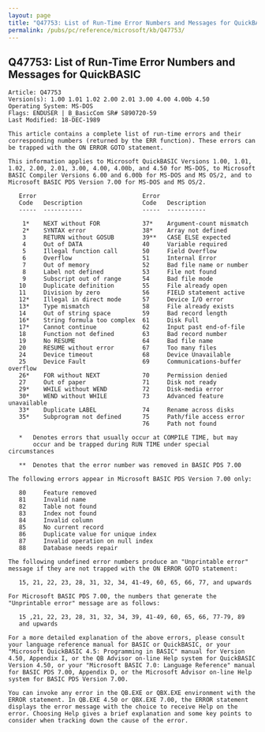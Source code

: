 ```yaml
---
layout: page
title: "Q47753: List of Run-Time Error Numbers and Messages for QuickBASIC"
permalink: /pubs/pc/reference/microsoft/kb/Q47753/
---
```


## Q47753: List of Run-Time Error Numbers and Messages for QuickBASIC

	Article: Q47753
	Version(s): 1.00 1.01 1.02 2.00 2.01 3.00 4.00 4.00b 4.50
	Operating System: MS-DOS
	Flags: ENDUSER | B_BasicCom SR# S890720-59
	Last Modified: 18-DEC-1989
	
	This article contains a complete list of run-time errors and their
	corresponding numbers (returned by the ERR function). These errors can
	be trapped with the ON ERROR GOTO statement.
	
	This information applies to Microsoft QuickBASIC Versions 1.00, 1.01,
	1.02, 2.00, 2.01, 3.00, 4.00, 4.00b, and 4.50 for MS-DOS, to Microsoft
	BASIC Compiler Versions 6.00 and 6.00b for MS-DOS and MS OS/2, and to
	Microsoft BASIC PDS Version 7.00 for MS-DOS and MS OS/2.
	
	   Error                              Error
	   Code   Description                 Code   Description
	   -----  -----------                 -----  -----------
	
	    1*    NEXT without FOR            37*    Argument-count mismatch
	    2*    SYNTAX error                38*    Array not defined
	    3     RETURN without GOSUB        39**   CASE ELSE expected
	    4     Out of DATA                 40     Variable required
	    5     Illegal function call       50     Field Overflow
	    6     Overflow                    51     Internal Error
	    7     Out of memory               52     Bad file name or number
	    8     Label not defined           53     File not found
	    9     Subscript out of range      54     Bad file mode
	   10     Duplicate definition        55     File already open
	   11     Division by zero            56     FIELD statement active
	   12*    Illegal in direct mode      57     Device I/O error
	   13*    Type mismatch               58     File already exists
	   14     Out of string space         59     Bad record length
	   16*    String formula too complex  61     Disk Full
	   17*    Cannot continue             62     Input past end-of-file
	   18     Function not defined        63     Bad record number
	   19     No RESUME                   64     Bad file name
	   20     RESUME without error        67     Too many files
	   24     Device timeout              68     Device Unavailable
	   25     Device Fault                69     Communications-buffer overflow
	   26*    FOR without NEXT            70     Permission denied
	   27     Out of paper                71     Disk not ready
	   29*    WHILE without WEND          72     Disk-media error
	   30*    WEND without WHILE          73     Advanced feature unavailable
	   33*    Duplicate LABEL             74     Rename across disks
	   35*    Subprogram not defined      75     Path/file access error
	                                      76     Path not found
	
	   *   Denotes errors that usually occur at COMPILE TIME, but may
	       occur and be trapped during RUN TIME under special circumstances
	
	   **  Denotes that the error number was removed in BASIC PDS 7.00
	
	The following errors appear in Microsoft BASIC PDS Version 7.00 only:
	
	   80     Feature removed
	   81     Invalid name
	   82     Table not found
	   83     Index not found
	   84     Invalid column
	   85     No current record
	   86     Duplicate value for unique index
	   87     Invalid operation on null index
	   88     Database needs repair
	
	The following undefined error numbers produce an "Unprintable error"
	message if they are not trapped with the ON ERROR GOTO statement:
	
	   15, 21, 22, 23, 28, 31, 32, 34, 41-49, 60, 65, 66, 77, and upwards
	
	For Microsoft BASIC PDS 7.00, the numbers that generate the
	"Unprintable error" message are as follows:
	
	   15 ,21, 22, 23, 28, 31, 32, 34, 39, 41-49, 60, 65, 66, 77-79, 89
	   and upwards
	
	For a more detailed explanation of the above errors, please consult
	your language reference manual for BASIC or QuickBASIC, or your
	"Microsoft QuickBASIC 4.5: Programming in BASIC" manual for Version
	4.50, Appendix I, or the QB Advisor on-line Help system for QuickBASIC
	Version 4.50, or your "Microsoft BASIC 7.0: Language Reference" manual
	for BASIC PDS 7.00, Appendix D, or the Microsoft Advisor on-line Help
	system for BASIC PDS Version 7.00.
	
	You can invoke any error in the QB.EXE or QBX.EXE environment with the
	ERROR statement. In QB.EXE 4.50 or QBX.EXE 7.00, the ERROR statement
	displays the error message with the choice to receive Help on the
	error. Choosing Help gives a brief explanation and some key points to
	consider when tracking down the cause of the error.
